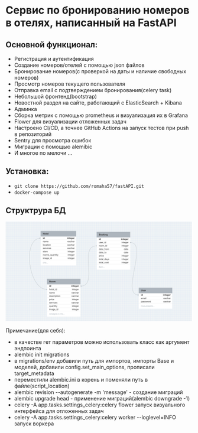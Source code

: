 # Сервис по бронированию номеров в отелях, написанный на FastAPI

## Основной функционал:
- Регистрация и аутентификация
- Создание номеров/отелей с помощью json файлов
- Бронирование номеров(с проверкой на даты и наличие свободных номеров)
- Просмотр номеров текущего пользователя
- Отправка email с подтверждением бронирования(celery task)
- Небольшой фронтенд(bootstrap)
- Новостной раздел на сайте, работающий с ElasticSearch + Kibana
- Админка
- Сборка метрик с помощью prometheus и визуализация их в Grafana
- Flower для визуализации отложенных задач
- Настроено CI/CD, а точнее GitHub Actions на запуск тестов при push в репозиторий
- Sentry для просмотра ошибок
- Миграции с помощью alemibic
- И многое по мелочи ...

## Установка:
- `git clone https://github.com/romaha57/fastAPI.git`
- `docker-compose up` 


## Структрура БД
![DB](app/static/images/db-structure.png)  

Примечание(для себя):
- в качестве гет параметров можно использовать класс как аргумент эндпоинта
- alembic init migrations
- в migrations/env добавили путь для импортов, импорты Base и моделей, добавили config.set_main_options, прописали target_metadata
- переместили alembic.ini в корень и поменяли путь в файле(script_location)
- alembic revision --autogenerate -m 'message' - создание миграций
- alembic upgrade head - применение миграций(alembic downgrade -1)
- celery -A app.tasks.settings_celery:celery flower запуск визуального интерфейса для отложенных задач
- celery -A app.tasks.settings_celery:celery worker --loglevel=INFO запуск воркера
